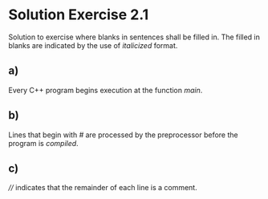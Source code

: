 # Solution Exercise 2.1

Solution to exercise where blanks in sentences shall be filled in. The filled in blanks are indicated by the use of *italicized* format.

## a)

Every C++ program begins execution at the function *main*.

## b)

Lines that begin with *#* are processed by the preprocessor before the program is *compiled*.

## c)

*//* indicates that the remainder of each line is a comment.
